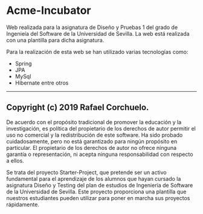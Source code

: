 # Acme-Incubator
Web realizada para la asignatura de Diseño y Pruebas 1 del grado de Ingenieía del Software de la Universidad de Sevilla.
La web está realizada con una plantilla para dicha asignatura.

Para la realización de esta web se han utilizado varias tecnologías como:
- Spring
- JPA
- MySql
- Hibernate
entre otros

---------------------------------------------------------------------------------------------------------------------------

## Copyright (c) 2019 Rafael Corchuelo.

De acuerdo con el propósito tradicional de promover la educación y la investigación, es política del propietario de los derechos de autor permitir el uso no comercial y la redistribución de este software. Ha sido probado cuidadosamente, pero no está garantizado para ningún propósito en particular. El propietario de los derechos de autor no ofrece ninguna garantía o representación, ni acepta ninguna responsabilidad con respecto a ellos.

Se trata del proyecto Starter-Project, que pretende ser un activo fundamental para el aprendizaje de los alumnos que hayan cursado la asignatura Diseño y Testing del plan de estudios de Ingeniería de Software de la Universidad de Sevilla. Este proyecto proporciona una plantilla que nuestros estudiantes pueden utilizar para poner en marcha sus proyectos rápidamente.
